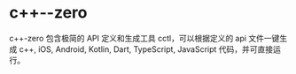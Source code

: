 # c++--zero
c++-zero 包含极简的 API 定义和生成工具 cctl，可以根据定义的 api 文件一键生成 c++, iOS, Android, Kotlin, Dart, TypeScript, JavaScript 代码，并可直接运行。
